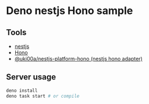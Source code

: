 # Deno nestjs Hono sample

## Tools

- [nestjs](https://nestjs.com/)
- [Hono](https://hono.dev/)
- [@uki00a/nestjs-platform-hono (nestjs hono adapter)](https://github.com/uki00a/nestjs-platform-deno)

## Server usage

```bash
deno install
deno task start # or compile
```
